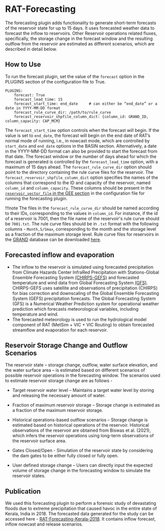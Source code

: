 # RAT-Forecasting

The forecasting plugin adds functionality to generate short-term forecasts of the reservoir state for up to 15 days. It uses forecasted weather data to forecast the inflow to reservoirs. Other Reservoir operations related fluxes, specifically, the storage change in the forecast window and the resulting outflow from the reservoir are estimated as different scenarios, which are described in detail below. 

## How to Use
To run the forecast plugin, set the value of the `forecast` option in the PLUGINS section of the configuration file to True.

```
PLUGINS: 
	forecast: True 
	forecast_lead_time: 15
	forecast_start_time: end_date     # can either be “end_date” or a date in YYYY-MM-DD format
	forecast_rule_curve_dir: /path/to/rule_curve
	forecast_reservoir_shpfile_column_dict: {column_id: GRAND_ID, column_capacity: CAP_MCM}
```

The `forecast_start_time` option controls when the forecast will begin. If the value is set to `end_date`, the forecast will begin on the end date of RAT’s normal mode of running, i.e., in nowcast mode, which are controlled by `start_date` and `end_date` options in the BASIN section. Alternatively, a date in the YYYY-MM-DD format can also be provided to start the forecast from that date. The forecast window or the number of days ahead for which the forecast is generated is controlled by the `forecast_lead_time` option, with a maximum of 15 days ahead. The `forecast_rule_curve_dir` option should point to the directory containing the rule curve files for the reservoir. The `forecast_reservoir_shpfile_column_dict` option specifies the names of the columns that correspond to the ID and capacity of the reservoir, named `column_id` and `column_capacity`. These columns should be present in the [`reservoir_vector_file` in the GEE section](../../Configuration/rat_config.md#gee) in the configuration file for running the forecasting plugin. 

!!!note
	The files in the `forecast_rule_curve_dir` should be named according to their IDs, corresponding to the values in `column_id`. For instance, if the id of a reservoir is 7001, then the file name of the reservoir's rule curve should be `7001.txt`. The rule curve files should be in `.txt` format with the following columns - `Month,S/Smax`, corresponding to the month and the storage level as a fraction of the maximum storage level. Rule curve files for reservoirs in the [GRAND](https://www.globaldamwatch.org/grand) database can be downloaded [here](https://www.dropbox.com/scl/fi/jtquzasjdv2tz1vtupgq5/rc.zip?rlkey=4svbutjd3aup255pnrlgnxbkl&dl=0). 

## Forecasted inflow and evaporation 
- The inflow to the reservoir is simulated using forecasted precipitation from Climate Hazards Center InfraRed Precipitation with Stations-Global Ensemble Forecasting System [(CHIRPS-GEFS)](https://chc.ucsb.edu/data/chirps-gefs) and forecasted temperature and wind data from Global Forecasting System [(GFS)](https://www.ncei.noaa.gov/products/weather-climate-models/global-forecast). CHIRPS-GEFS uses satellite and observations of precipitation (CHIRPS) for bias correction and downscaling of the Global Ensemble Forecasting System (GEFS) precipitation forecasts. The Global Forecasting System (GFS) is a Numerical Weather Prediction system for operational weather prediction which forecasts meteorological variables, including temperature and wind.
- The forecasted meteorology is used to run the hydrological model component of RAT (MetSim + VIC + VIC Routing) to obtain forecasted streamflow and evaporation for each reservoir.

## Reservoir Storage Change and Outflow Scenarios 
The reservoir state – storage change, outflow, water surface elevation, and the water surface area – is estimated based on different scenarios of possible reservoir operations in the forecasting window. The scenarios used to estimate reservoir storage change are as follows -  

- Target reservoir water level – Maintains a target water level by storing and releasing the necessary amount of water. 

- Fraction of maximum reservoir storage – Storage change is estimated as a fraction of the maximum reservoir storage. 

- Historical operations-based outflow scenarios – Storage change is estimated based on historical operations of the reservoir. Historical observations of the reservoir are obtained from Biswas et al. (2021), which infers the reservoir operations using long-term observations of the reservoir surface area. 

- Gates Closed/Open - Simulation of the reservoir state by considering the dam gates to be either fully closed or fully open. 

- User defined storage change – Users can directly input the expected volume of storage change in the forecasting window to simulate the reservoir states.

## Publication

We used this forecasting plugin to perform a forensic study of devastating floods due to extreme precipitation that caused havoc in the entire state of Kerala, India in 2018. The forecasted data generated for the study can be accessed here - [RAT-Forecasting-Kerala-2018](forecasting-data.zip). It contains inflow forecast, inflow nowcast and release scenarios.